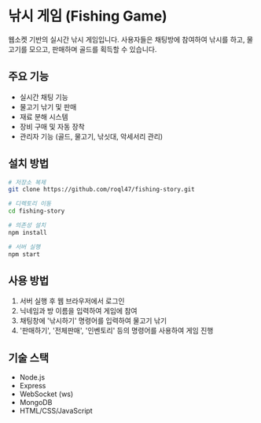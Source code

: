 # 낚시 게임 (Fishing Game)

웹소켓 기반의 실시간 낚시 게임입니다. 사용자들은 채팅방에 참여하여 낚시를 하고, 물고기를 모으고, 판매하며 골드를 획득할 수 있습니다.

## 주요 기능

- 실시간 채팅 기능
- 물고기 낚기 및 판매
- 재료 분해 시스템
- 장비 구매 및 자동 장착
- 관리자 기능 (골드, 물고기, 낚싯대, 악세서리 관리)

## 설치 방법

```bash
# 저장소 복제
git clone https://github.com/roql47/fishing-story.git

# 디렉토리 이동
cd fishing-story

# 의존성 설치
npm install

# 서버 실행
npm start
```

## 사용 방법

1. 서버 실행 후 웹 브라우저에서 로그인
2. 닉네임과 방 이름을 입력하여 게임에 참여
3. 채팅창에 '낚시하기' 명령어를 입력하여 물고기 낚기
4. '판매하기', '전체판매', '인벤토리' 등의 명령어를 사용하여 게임 진행

## 기술 스택

- Node.js
- Express
- WebSocket (ws)
- MongoDB
- HTML/CSS/JavaScript 
